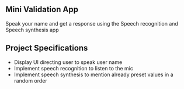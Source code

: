 ## Mini Validation App

Speak your name and get a response using the Speech recognition and Speech synthesis app
## Project Specifications

- Display UI directing user to speak user name
- Implement speech recognition to listen to the mic
- Implement speech synthesis to mention already preset values in a random order

